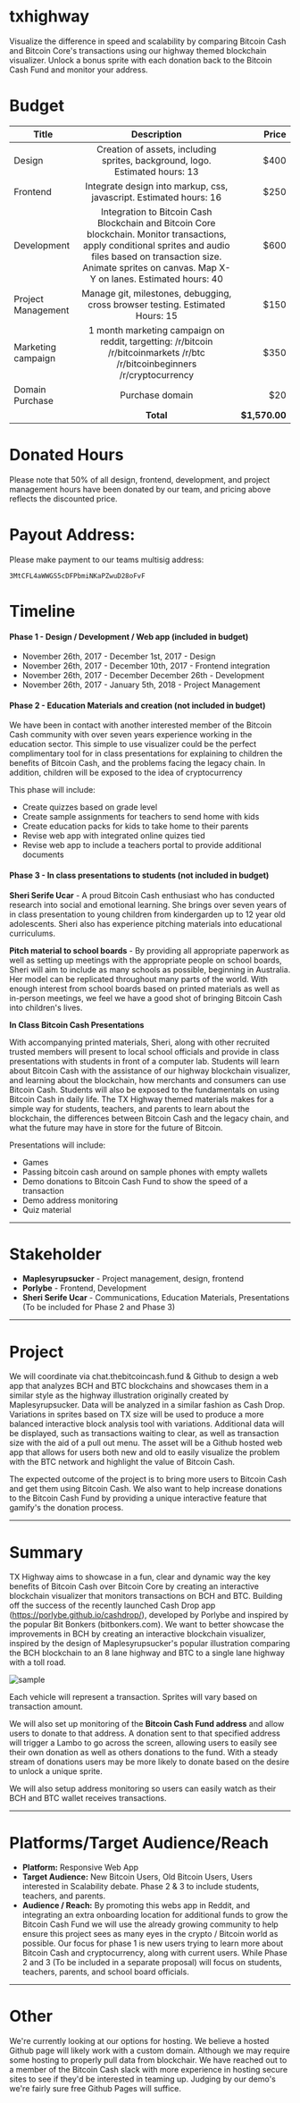 # txhighway

Visualize the difference in speed and scalability by comparing Bitcoin Cash and Bitcoin Core's transactions using our highway themed blockchain visualizer. Unlock a bonus sprite with each donation back to the Bitcoin Cash Fund and monitor your address. 


Budget
===

| Title         | Description           | Price  |
| ------------- |:-------------:| -----:|
| Design      | Creation of assets, including sprites, background, logo. Estimated hours: 13  | $400 |
| Frontend      | Integrate design into markup, css, javascript. Estimated hours: 16  | $250 |
| Development      | Integration to Bitcoin Cash Blockchain and Bitcoin Core blockchain. Monitor transactions, apply conditional sprites and audio files based on transaction size. Animate sprites on canvas. Map X-Y on lanes. Estimated hours: 40     |   $600 |
| Project Management  | Manage git, milestones, debugging, cross browser testing. Estimated Hours: 15     |    $150 |
| Marketing campaign | 1 month marketing campaign on reddit, targetting: /r/bitcoin /r/bitcoinmarkets /r/btc /r/bitcoinbeginners /r/cryptocurrency | $350|
|Domain Purchase | Purchase domain | $20 |
| | **Total** | **$1,570.00**|

Donated Hours
===

Please note that 50% of all design, frontend, development, and project management hours have been donated by our team, and pricing above reflects the discounted price. 

Payout Address: 
===
Please make payment to our teams multisig address: 

```3MtCFL4aWWGS5cDFPbmiNKaPZwuD28oFvF```

Timeline
===


#### Phase 1 - Design / Development / Web app (included in budget)

- November 26th, 2017 - December 1st, 2017 - Design 
- November 26th, 2017 - December 10th, 2017 - Frontend integration
- November 26th, 2017 - December December 26th - Development
- November 26th, 2017 - January 5th, 2018 - Project Management

#### Phase 2 - Education Materials and creation (not included in budget)

We have been in contact with another interested member of the Bitcoin Cash community with over seven years experience working in the education sector. This simple to use visualizer could be the perfect complimentary tool for in class presentations for explaining to children the benefits of Bitcoin Cash, and the problems facing the legacy chain. In addition, children will be exposed to the idea of cryptocurrency 

This phase will include:

- Create quizzes based on grade level
- Create sample assignments for teachers to send home with kids
- Create education packs for kids to take home to their parents
- Revise web app with integrated online quizes tied
- Revise web app to include a teachers portal   to provide additional documents 

#### Phase 3 - In class presentations to students (not included in budget)

**Sheri Serife Ucar** - A proud Bitcoin Cash enthusiast who has conducted research into social and emotional learning. She brings over seven years of in class presentation to young children from kindergarden up to 12 year old adolescents. Sheri also has experience pitching materials into educational curriculums. 

**Pitch material to school boards** - By providing all appropriate paperwork as well as setting up meetings with the appropriate people on school boards, Sheri will aim to include as many schools as possible, beginning in Australia. Her model can be replicated throughout many parts of the world. With enough interest from school boards based on printed materials as well as in-person meetings, we feel we have a good shot of bringing Bitcoin Cash into children's lives. 

**In Class Bitcoin Cash Presentations**

With accompanying printed materials, Sheri, along with other recruited trusted members will present to local school officials and provide in class presentations with students in front of a computer lab. Students will learn about Bitcoin Cash with the assistance of our highway blockchain visualizer, and learning about the blockchain, how merchants and consumers can use Bitcoin Cash. Students will also be exposed to the fundamentals on using Bitcoin Cash in daily life. The TX Highway themed materials makes for a simple way for students, teachers, and parents to learn about the blockchain, the differences between Bitcoin Cash and the legacy chain, and what the future may have in store for the future of Bitcoin.


Presentations will include: 

- Games
- Passing bitcoin cash around on sample phones with empty wallets
- Demo donations to Bitcoin Cash Fund to show the speed of a transaction
- Demo address monitoring
- Quiz material


___

Stakeholder
===

+ **Maplesyrupsucker** - Project management, design, frontend
+ **Porlybe** - Frontend, Development
+ **Sheri Serife Ucar** - Communications, Education Materials, Presentations (To be included for Phase 2 and Phase 3)

___

Project
===

We will coordinate via chat.thebitcoincash.fund & Github to design a web app that analyzes BCH and BTC blockchains and showcases them in a similar style as the highway illustration originally created by Maplesyrupsucker. Data will be analyzed in a similar fashion as Cash Drop. Variations in sprites based on TX size will be used to produce a more balanced interactive block analysis tool with variations. Additional data will be displayed, such as transactions waiting to clear, as well as transaction size with the aid of a pull out menu. The asset will be a Github hosted web app that allows for users both new and old to easily visualize the problem with the BTC network and highlight the value of Bitcoin Cash.  

The expected outcome of the project is to bring more users to Bitcoin Cash and get them using Bitcoin Cash. We also want to help increase donations to the Bitcoin Cash Fund by providing a unique interactive feature that gamify's the donation process.

___

Summary
===

TX Highway aims to showcase in a fun, clear and dynamic way the key benefits of Bitcoin Cash over Bitcoin Core by creating an interactive blockchain visualizer that monitors transactions on BCH and BTC. Building off the success of the recently launched Cash Drop app (https://porlybe.github.io/cashdrop/), developed by Porlybe and inspired by the popular Bit Bonkers (bitbonkers.com). We want to better showcase the improvements in BCH by creating an interactive blockchain visualizer, inspired by the design of Maplesyrupsucker's popular illustration comparing the BCH blockchain to an 8 lane highway and BTC to a single lane highway with a toll road. 

![sample](https://puu.sh/ytDPL/5e6d00e149.png "Sample")

Each vehicle will represent a transaction. Sprites will vary based on transaction amount. 

We will also set up monitoring of the **Bitcoin Cash Fund address** and allow users to donate to that address. A donation sent to that specified address will trigger a Lambo to go across the screen, allowing users to easily see their own donation as well as others donations to the fund. With a steady stream of donations users may be more likely to donate based on the desire to unlock a unique sprite. 

We will also setup address monitoring so users can easily watch as their BCH and BTC wallet receives transactions.

___


Platforms/Target Audience/Reach
===

+ **Platform:** Responsive Web App
+ **Target Audience:** New Bitcoin Users, Old Bitcoin Users, Users interested in Scalability debate. Phase 2 & 3 to include students, teachers, and parents.
+ **Audience / Reach:** By promoting this webs app in Reddit, and integrating an extra onboarding location for additional funds to grow the Bitcoin Cash Fund we will use the already growing community to help ensure this project sees as many eyes in the crypto / Bitcoin world as possible. Our focus for phase 1 is new users trying to learn more about Bitcoin Cash and cryptocurrency, along with current users. While Phase 2 and 3 (To be included in a separate proposal) will focus on students, teachers, parents, and school board officials.

___

Other
===

We're currently looking at our options for hosting. We believe a hosted Github page will likely work with a custom domain. Although we may require some hosting to properly pull data from blockchair. We have reached out to a member of the Bitcoin Cash slack with more experience in hosting secure sites to see if they'd be interested in teaming up. Judging by our demo's we're fairly sure free Github Pages will suffice.
